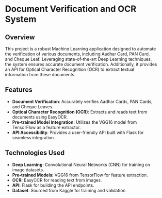 # Document Verification and OCR System

## Overview
This project is a robust Machine Learning application designed to automate the verification of various documents, including Aadhar Card, PAN Card, and Cheque Leaf. Leveraging state-of-the-art Deep Learning techniques, the system ensures accurate document verification. Additionally, it provides an API for Optical Character Recognition (OCR) to extract textual information from these documents.

## Features
- **Document Verification**: Accurately verifies Aadhar Cards, PAN Cards, and Cheque Leaves.
- **Optical Character Recognition (OCR)**: Extracts and reads text from documents using EasyOCR.
- **Pre-trained Model Integration**: Utilizes the VGG16 model from TensorFlow as a feature extractor.
- **API Accessibility**: Provides a user-friendly API built with Flask for seamless integration.

## Technologies Used
- **Deep Learning**: Convolutional Neural Networks (CNN) for training on image datasets.
- **Pre-trained Models**: VGG16 from TensorFlow for feature extraction.
- **OCR**: EasyOCR for reading text from images.
- **API**: Flask for building the API endpoints.
- **Dataset**: Sourced from Kaggle for training and validation.

